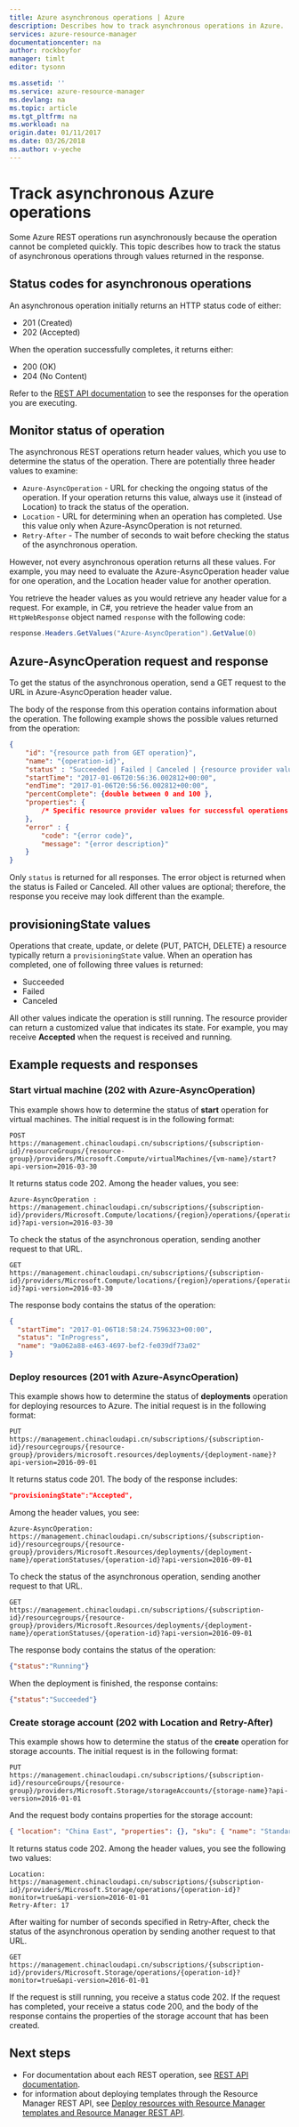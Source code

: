 ```yaml
---
title: Azure asynchronous operations | Azure
description: Describes how to track asynchronous operations in Azure.
services: azure-resource-manager
documentationcenter: na
author: rockboyfor
manager: timlt
editor: tysonn

ms.assetid: ''
ms.service: azure-resource-manager
ms.devlang: na
ms.topic: article
ms.tgt_pltfrm: na
ms.workload: na
origin.date: 01/11/2017
ms.date: 03/26/2018
ms.author: v-yeche
---
```


# Track asynchronous Azure operations
Some Azure REST operations run asynchronously because the operation cannot be completed quickly. This topic describes how to track the status of asynchronous operations through values returned in the response.  

## Status codes for asynchronous operations
An asynchronous operation initially returns an HTTP status code of either:

* 201 (Created)
* 202 (Accepted) 

When the operation successfully completes, it returns either:

* 200 (OK)
* 204 (No Content) 

Refer to the [REST API documentation](https://docs.microsoft.com/rest/api/) to see the responses for the operation you are executing. 

## Monitor status of operation
The asynchronous REST operations return header values, which you use to determine the status of the operation. There are potentially three header values to examine:

* `Azure-AsyncOperation` - URL for checking the ongoing status of the operation. If your operation returns this value, always use it (instead of Location) to track the status of the operation.
* `Location` - URL for determining when an operation has completed. Use this value only when Azure-AsyncOperation is not returned.
* `Retry-After` - The number of seconds to wait before checking the status of the asynchronous operation.

However, not every asynchronous operation returns all these values. For example, you may need to evaluate the Azure-AsyncOperation header value for one operation, and the Location header value for another operation. 

You retrieve the header values as you would retrieve any header value for a request. For example, in C#, you retrieve the header value from an `HttpWebResponse` object named `response` with the following code:

```cs
response.Headers.GetValues("Azure-AsyncOperation").GetValue(0)
```

## Azure-AsyncOperation request and response

To get the status of the asynchronous operation, send a GET request to the URL in Azure-AsyncOperation header value.

The body of the response from this operation contains information about the operation. The following example shows the possible values returned from the operation:

```json
{
    "id": "{resource path from GET operation}",
    "name": "{operation-id}", 
    "status" : "Succeeded | Failed | Canceled | {resource provider values}", 
    "startTime": "2017-01-06T20:56:36.002812+00:00",
    "endTime": "2017-01-06T20:56:56.002812+00:00",
    "percentComplete": {double between 0 and 100 },
    "properties": {
        /* Specific resource provider values for successful operations */
    },
    "error" : { 
        "code": "{error code}",  
        "message": "{error description}" 
    }
}
```

Only `status` is returned for all responses. The error object is returned when the status is Failed or Canceled. All other values are optional; therefore, the response you receive may look different than the example.

## provisioningState values

Operations that create, update, or delete (PUT, PATCH, DELETE) a resource typically return a `provisioningState` value. When an operation has completed, one of following three values is returned: 

* Succeeded
* Failed
* Canceled

All other values indicate the operation is still running. The resource provider can return a customized value that indicates its state. For example, you may receive **Accepted** when the request is received and running.

## Example requests and responses

### Start virtual machine (202 with Azure-AsyncOperation)
This example shows how to determine the status of **start** operation for virtual machines. The initial request is in the following format:

```HTTP
POST 
https://management.chinacloudapi.cn/subscriptions/{subscription-id}/resourceGroups/{resource-group}/providers/Microsoft.Compute/virtualMachines/{vm-name}/start?api-version=2016-03-30
```

It returns status code 202. Among the header values, you see:

```HTTP
Azure-AsyncOperation : https://management.chinacloudapi.cn/subscriptions/{subscription-id}/providers/Microsoft.Compute/locations/{region}/operations/{operation-id}?api-version=2016-03-30
```

To check the status of the asynchronous operation, sending another request to that URL.

```HTTP
GET 
https://management.chinacloudapi.cn/subscriptions/{subscription-id}/providers/Microsoft.Compute/locations/{region}/operations/{operation-id}?api-version=2016-03-30
```

The response body contains the status of the operation:

```json
{
  "startTime": "2017-01-06T18:58:24.7596323+00:00",
  "status": "InProgress",
  "name": "9a062a88-e463-4697-bef2-fe039df73a02"
}
```

### Deploy resources (201 with Azure-AsyncOperation)

This example shows how to determine the status of **deployments** operation for deploying resources to Azure. The initial request is in the following format:

```HTTP
PUT
https://management.chinacloudapi.cn/subscriptions/{subscription-id}/resourcegroups/{resource-group}/providers/microsoft.resources/deployments/{deployment-name}?api-version=2016-09-01
```

It returns status code 201. The body of the response includes:

```json
"provisioningState":"Accepted",
```

Among the header values, you see:

```HTTP
Azure-AsyncOperation: https://management.chinacloudapi.cn/subscriptions/{subscription-id}/resourcegroups/{resource-group}/providers/Microsoft.Resources/deployments/{deployment-name}/operationStatuses/{operation-id}?api-version=2016-09-01
```

To check the status of the asynchronous operation, sending another request to that URL.

```HTTP
GET 
https://management.chinacloudapi.cn/subscriptions/{subscription-id}/resourcegroups/{resource-group}/providers/Microsoft.Resources/deployments/{deployment-name}/operationStatuses/{operation-id}?api-version=2016-09-01
```

The response body contains the status of the operation:

```json
{"status":"Running"}
```

When the deployment is finished, the response contains:

```json
{"status":"Succeeded"}
```

### Create storage account (202 with Location and Retry-After)

This example shows how to determine the status of the **create** operation for storage accounts. The initial request is in the following format:

```HTTP
PUT
https://management.chinacloudapi.cn/subscriptions/{subscription-id}/resourceGroups/{resource-group}/providers/Microsoft.Storage/storageAccounts/{storage-name}?api-version=2016-01-01
```

And the request body contains properties for the storage account:

```json
{ "location": "China East", "properties": {}, "sku": { "name": "Standard_LRS" }, "kind": "Storage" }
```

It returns status code 202. Among the header values, you see the following two values:

```HTTP
Location: https://management.chinacloudapi.cn/subscriptions/{subscription-id}/providers/Microsoft.Storage/operations/{operation-id}?monitor=true&api-version=2016-01-01
Retry-After: 17
```

After waiting for number of seconds specified in Retry-After, check the status of the asynchronous operation by sending another request to that URL.

```HTTP
GET 
https://management.chinacloudapi.cn/subscriptions/{subscription-id}/providers/Microsoft.Storage/operations/{operation-id}?monitor=true&api-version=2016-01-01
```

If the request is still running, you receive a status code 202. If the request has completed, your receive a status code 200, and the body of the response contains the properties of the storage account that has been created.

## Next steps

* For documentation about each REST operation, see [REST API documentation](https://docs.microsoft.com/rest/api/).
* for information about deploying templates through the Resource Manager REST API, see [Deploy resources with Resource Manager templates and Resource Manager REST API](resource-group-template-deploy-rest.md).

<!-- Update_Description: update meta properties, wording update, update link -->